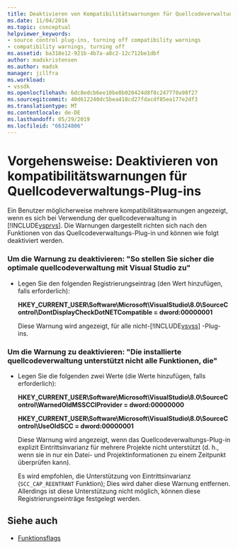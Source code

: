 ```yaml
---
title: Deaktivieren von Kompatibilitätswarnungen für Quellcodeverwaltungs-Plug-ins | Microsoft-Dokumentation
ms.date: 11/04/2016
ms.topic: conceptual
helpviewer_keywords:
- source control plug-ins, turning off compatibility warnings
- compatibility warnings, turning off
ms.assetid: ba318e12-921b-4b7a-a8c2-12c712be1dbf
author: madskristensen
ms.author: madsk
manager: jillfra
ms.workload:
- vssdk
ms.openlocfilehash: 6dc8edcb6ee10be8b020424d8f8c247770a98f27
ms.sourcegitcommit: 40d612240dc5bea418cd27fdacdf85ea177e2df3
ms.translationtype: MT
ms.contentlocale: de-DE
ms.lasthandoff: 05/29/2019
ms.locfileid: "66324806"
---
```

# <a name="how-to-turn-off-compatibility-warnings-for-source-control-plug-ins"></a>Vorgehensweise: Deaktivieren von kompatibilitätswarnungen für Quellcodeverwaltungs-Plug-ins
Ein Benutzer möglicherweise mehrere kompatibilitätswarnungen angezeigt, wenn es sich bei Verwendung der quellcodeverwaltung in [!INCLUDE[vsprvs](../code-quality/includes/vsprvs_md.md)]. Die Warnungen dargestellt richten sich nach den Funktionen von das Quellcodeverwaltungs-Plug-in und können wie folgt deaktiviert werden.

### <a name="to-disable-the-warning-to-ensure-optimal-source-control-integration-with-visual-studio"></a>Um die Warnung zu deaktivieren: "So stellen Sie sicher die optimale quellcodeverwaltung mit Visual Studio zu"

- Legen Sie den folgenden Registrierungseintrag (den Wert hinzufügen, falls erforderlich):

   **HKEY_CURRENT_USER\Software\Microsoft\VisualStudio\8.0\SourceControl\DontDisplayCheckDotNETCompatible = dword:00000001**

   Diese Warnung wird angezeigt, für alle nicht-[!INCLUDE[vsvss](../extensibility/includes/vsvss_md.md)] -Plug-ins.

### <a name="to-disable-the-warning-the-installed-source-control-provider-does-not-support-all-the-capabilities"></a>Um die Warnung zu deaktivieren: "Die installierte quellcodeverwaltung unterstützt nicht alle Funktionen, die"

- Legen Sie die folgenden zwei Werte (die Werte hinzufügen, falls erforderlich):

     **HKEY_CURRENT_USER\Software\Microsoft\VisualStudio\8.0\SourceControl\WarnedOldMSSCCIProvider = dword:00000000**

    **HKEY_CURRENT_USER\Software\Microsoft\VisualStudio\8.0\SourceControl\UseOldSCC = dword:00000001**

     Diese Warnung wird angezeigt, wenn das Quellcodeverwaltungs-Plug-in explizit Eintrittsinvarianz für mehrere Projekte nicht unterstützt (d. h., wenn sie in nur ein Datei- und Projektinformationen zu einem Zeitpunkt überprüfen kann).

     Es wird empfohlen, die Unterstützung von Eintrittsinvarianz (`SCC_CAP_REENTRANT` Funktion); Dies wird daher diese Warnung entfernen. Allerdings ist diese Unterstützung nicht möglich, können diese Registrierungseinträge festgelegt werden.

## <a name="see-also"></a>Siehe auch
- [Funktionsflags](../extensibility/capability-flags.md)